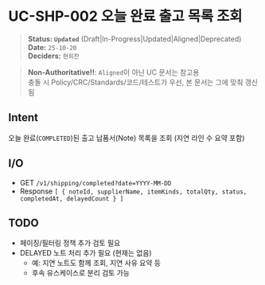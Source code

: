 # UC-SHP-002 오늘 완료 출고 목록 조회

> **Status: `Updated`**   (Draft|In-Progress|Updated|Aligned|Deprecated)  
> **Date:** `25-10-20`  
> **Deciders:** `현희찬`

> **Non-Authoritative!!**: `Aligned`이 아닌 UC 문서는 참고용  
> 충돌 시 Policy/CRC/Standards/코드/테스트가 우선, 본 문서는 그에 맞춰 갱신됨

## Intent

오늘 완료(`COMPLETED`)된 출고 납품서(Note) 목록을 조회 (지연 라인 수 요약 포함)

## I/O

- GET `/v1/shipping/completed?date=YYYY-MM-DD`
- Response `[ { noteId, supplierName, itemKinds, totalQty, status, completedAt, delayedCount } ]`

## TODO 
- 페이징/필터링 정책 추가 검토 필요
- DELAYED 노트 처리 추가 필요 (현재는 없음)
    - 예: 지연 노트도 함께 조회, 지연 사유 요약 등
    - 후속 유스케이스로 분리 검토 가능

